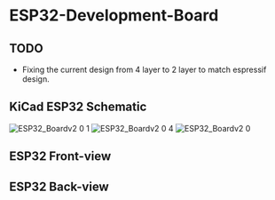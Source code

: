 # ESP32-Development-Board
## TODO
* Fixing the current design from 4 layer to 2 layer to match
espressif design.

## KiCad ESP32 Schematic
![ESP32_Boardv2 0 1](https://user-images.githubusercontent.com/60948298/136732717-d254118b-e8d7-4056-84dc-d41bc5108f5f.png)
![ESP32_Boardv2 0 4](https://user-images.githubusercontent.com/60948298/136732725-691a5665-125e-4313-8c9e-f1df474d52aa.png)
![ESP32_Boardv2 0](https://user-images.githubusercontent.com/60948298/136732730-b7ed421c-e587-4605-b155-3e802fa27417.png)

## ESP32 Front-view


## ESP32 Back-view
